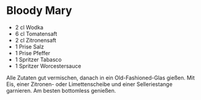# Bloody Mary

* 2 cl Wodka
* 6 cl Tomatensaft
* 2 cl Zitronensaft
* 1 Prise Salz
* 1 Prise Pfeffer
* 1 Spritzer Tabasco
* 1 Spritzer Worcestersauce


Alle Zutaten gut vermischen, danach in ein Old-Fashioned-Glas gießen. Mit Eis,
einer Zitronen- oder Limettenscheibe und einer Selleriestange garnieren. Am besten
bottomless genießen.

